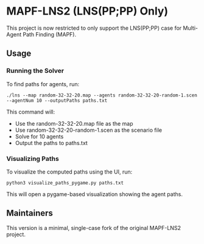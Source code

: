 # MAPF-LNS2 (LNS(PP;PP) Only)

This project is now restricted to only support the LNS(PP;PP) case for Multi-Agent Path Finding (MAPF).

## Usage

### Running the Solver

To find paths for agents, run:

```
./lns --map random-32-32-20.map --agents random-32-32-20-random-1.scen --agentNum 10 --outputPaths paths.txt
```

This command will:
- Use the random-32-32-20.map file as the map
- Use random-32-32-20-random-1.scen as the scenario file
- Solve for 10 agents
- Output the paths to paths.txt

### Visualizing Paths

To visualize the computed paths using the UI, run:

```
python3 visualize_paths_pygame.py paths.txt
```

This will open a pygame-based visualization showing the agent paths.

## Maintainers
This version is a minimal, single-case fork of the original MAPF-LNS2 project.
